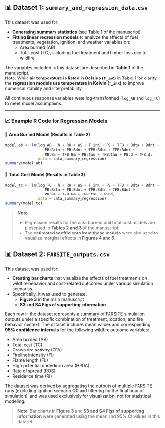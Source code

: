 ## 📊 Dataset 1: `summary_and_regression_data.csv`

This dataset was used for:

- **Generating summary statistics** (see Table 1 of the manuscript)
- **Fitting linear regression models** to analyze the effects of fuel treatments, vegetation, ignition, and weather variables on:
  - Area burned (AB)
  - Total cost (TC), including fuel treatment and timber loss due to wildfire

The variables included in this dataset are described in **Table 1** of the manuscript.  
Note: While **air temperature is listed in Celsius (`T_inC`)** in Table 1 for clarity, the **regression models use temperature in Kelvin (`T_inK`)** to improve numerical stability and interpretability.

All continuous response variables were log-transformed (`log_AB` and `log_TC`) to meet model assumptions.

---

### 📈 Example R Code for Regression Models

#### 🔹 Area Burned Model (Results in Table 2)

```r
model_ab <- lm(log_AB ~ h + RH + WS + T_inK + PB + TFB + Bdtn + Bdnt + Bm + tau +
                  PB:Bdtn + PB:Bdnt + TFB:Bdtn + TFB:Bdnt +
                  PB:Bm + TFB:Bm + PB:tau + TFB:tau + PB:d + TFB:d,
               data = data_summary_regression)
summary(model_ab)
```

#### 🔹 Total Cost Model (Results in Table 3)

```r
model_tc <- lm(log_TC ~ h + RH + WS + T_inK + PB + TFB + Bdtn + Bdnt + Bm + tau +
                  PB:Bdtn + PB:Bdnt + TFB:Bdtn + TFB:Bdnt +
                  PB:Bm + TFB:Bm + TFB:tau + PB:d,
               data = data_summary_regression)
summary(model_tc)
```

> **Note**:  
> - Regression results for the area burned and total cost models are presented in **Tables 2 and 3** of the manuscript.  
> - The **estimated coefficients from these models** were also used to visualize marginal effects in **Figures 4 and 5**.

## 📊 Dataset 2: `FARSITE_outputs.csv`

This dataset was used for:

- **Creating bar charts** that visualize the effects of fuel treatments on wildfire behavior and cost-related outcomes under various simulation scenarios.
- Specifically, it was used to generate:
  - **Figure 3** in the main manuscript
  - **S3 and S4 Figs of supporting information**

Each row in the dataset represents a summary of FARSITE simulation outputs under a specific combination of treatment, location, and fire behavior context. The dataset includes mean values and corresponding **95% confidence intervals** for the following wildfire outcome variables:

- Area burned (AB)
- Total cost (TC)
- Crown fire activity (CFA)
- Fireline intensity (FI)
- Flame length (FL)
- High potential underburn area (HPUA)
- Rate of spread (ROS)
- Residence time (RI)

The dataset was derived by aggregating the outputs of multiple FARSITE runs (excluding ignition scenario Q0 and filtering for the final hour of simulation), and was used exclusively for visualization, not for statistical modeling.

> **Note**: Bar charts in **Figure 3** and **S3 and S4 Figs of supporting information** were generated using the mean and 95% CI values in this dataset.

